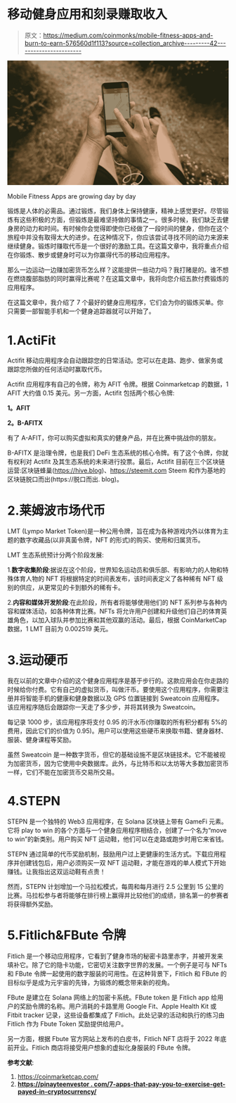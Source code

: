 # 移动健身应用和刻录赚取收入

> 原文：<https://medium.com/coinmonks/mobile-fitness-apps-and-burn-to-earn-576560d1f113?source=collection_archive---------42----------------------->

![](img/16ea8c9081e45eb57c462a65e3cc0a49.png)

Mobile Fitness Apps are growing day by day

锻炼是人体的必需品。通过锻炼，我们身体上保持健康，精神上感觉更好。尽管锻炼有这些积极的方面，但锻炼是最难坚持做的事情之一。很多时候，我们缺乏去健身房的动力和时间。有时候你会觉得即使你已经做了一段时间的健身，但你在这个旅程中并没有取得太大的进步。在这种情况下，你应该尝试寻找不同的动力来源来继续健身。锻炼时赚取代币是一个很好的激励工具。在这篇文章中，我将重点介绍在你锻炼、散步或健身时可以为你赢得代币的移动应用程序。

那么一边运动一边赚加密货币怎么样？这能提供一些动力吗？我打赌是的。谁不想在燃烧腹部脂肪的同时赢得比赛呢？在这篇文章中，我将向您介绍五款付费锻炼的应用程序。

在这篇文章中，我介绍了 7 个最好的健身应用程序，它们会为你的锻炼买单。你只需要一部智能手机和一个健身追踪器就可以开始了。

# 1.ActiFit

Actifit 移动应用程序会自动跟踪您的日常活动。您可以在走路、跑步、做家务或跟踪您所做的任何活动时赢取代币。

Actifit 应用程序有自己的令牌，称为 AFIT 令牌。根据 Coinmarketcap 的数据，1 AFIT 大约值 0.15 美元。另一方面，Actifit 包括两个核心令牌:

**1。AFIT**

**2。B-AFITX**

有了 A-AFIT，你可以购买虚拟和真实的健身产品，并在比赛中挑战你的朋友。

B-AFITX 是治理令牌，也是我们 DeFi 生态系统的核心令牌。有了这个令牌，你就有权利对 Actifit 及其生态系统的未来进行投票。最后，Actifit 目前在三个区块链运营:区块链蜂巢(https://hive.blog)、https://steemit.com Steem 和作为基地的区块链脱口而出(https://脱口而出. blog)。

# 2.莱姆波市场代币

LMT (Lympo Market Token)是一种公用令牌，旨在成为各种游戏内外以体育为主题的数字收藏品(以非真菌令牌，NFT 的形式)的购买、使用和归属货币。

LMT 生态系统预计分两个阶段发展:

1.**数字收集阶段**:据说在这个阶段，世界知名运动员和俱乐部、有影响力的人物和特殊体育人物的 NFT 将根据特定的时间表发布，该时间表定义了各种稀有 NFT 级别的供应，从更常见的卡到额外的稀有卡。

2.**内容和媒体开发阶段**:在此阶段，所有者将能够使用他们的 NFT 系列参与各种内容和媒体活动，如各种体育比赛。NFTs 将允许用户创建和升级他们自己的体育英雄角色，以加入球队并参加比赛和其他双赢的活动。最后，根据 CoinMarketCap 数据，1 LMT 目前为 0.002519 美元。

# 3.运动硬币

我在以前的文章中介绍的这个健身应用程序是基于步行的。这款应用会在你走路的时候给你付费。它有自己的虚拟货币，叫做汗币。要使用这个应用程序，你需要注册并将智能手机的健康和健身数据以及 GPS 位置链接到 Sweatcoin 应用程序。该应用程序随后会跟踪你一天走了多少步，并将其转换为 Sweatcoin。

每记录 1000 步，该应用程序将支付 0.95 的汗水币(你赚取的所有积分都有 5%的费用，因此它们的价值为 0.95)。用户可以使用这些硬币来换取书籍、健身器材、服装、健身课程等奖励。

虽然 Sweatcoin 是一种数字货币，但它的基础设施不是区块链技术。它不能被视为加密货币，因为它使用中央数据库。此外，与比特币和以太坊等大多数加密货币一样，它们不能在加密货币交易所交易。

# 4.STEPN

STEPN 是一个独特的 Web3 应用程序，在 Solana 区块链上带有 GameFi 元素。它将 play to win 的各个方面与一个健身应用程序相结合，创建了一个名为“move to win”的新类别。用户购买 NFT 运动鞋，他们可以在走路或跑步时用它来省钱。

STEPN 通过简单的代币奖励机制，鼓励用户过上更健康的生活方式。下载应用程序并创建钱包后，用户必须购买一双 NFT 运动鞋，才能在游戏的单人模式下开始赚钱。让我指出这双运动鞋有点贵！

然而，STEPN 计划增加一个马拉松模式，每周和每月进行 2.5 公里到 15 公里的比赛。马拉松参与者将能够在排行榜上赢得并比较他们的成绩，排名第一的参赛者将获得额外奖励。

# 5.Fitlich&FBute 令牌

Fitlich 是一个移动应用程序，它看到了健身市场的秘密卡路里赤字，并被开发来填补它。除了它的隐卡功能，它密切关注数字世界的发展。一个例子是可与 NFTs 和 FBute 令牌一起使用的数字服装的可用性。在这种背景下，Fitlich 和 FBute 的目标似乎是成为元宇宙的先锋，为锻炼的概念带来新的视角。

FBute 是建立在 Solana 网络上的加密卡系统。FBute token 是 Fitlich app 给用户的奖励令牌的名称。用户消耗的卡路里用 Google Fit、Apple Health Kit 或 Fitbit tracker 记录，这些设备都集成了 Fitlich。此处记录的活动和执行的练习由 Fitlich 作为 Fbute Token 奖励提供给用户。

另一方面，根据 Fbute 官方网站上发布的白皮书，Fitlich NFT 店将于 2022 年底前开业。Fitlich 商店将接受用户想象的虚拟化身服装的 FBute 令牌。

**参考文献**:

1.  https://coinmarketcap.com/
2.  [**https://pinayteenvestor . com/7-apps-that-pay-you-to-exercise-get-payed-in-cryptocurrency/**](https://pinayteenvestor.com/7-apps-that-pay-you-to-exercise-get-paid-in-cryptocurrency/)